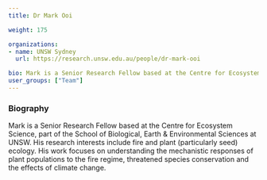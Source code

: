 ```yaml
---
title: Dr Mark Ooi

weight: 175

organizations:
- name: UNSW Sydney
  url: https://research.unsw.edu.au/people/dr-mark-ooi

bio: Mark is a Senior Research Fellow based at the Centre for Ecosystem Science, part of the School of Biological, Earth & Environmental Sciences at UNSW. His research interests include fire and plant (particularly seed) ecology. His work focuses on understanding the mechanistic responses of plant populations to the fire regime, threatened species conservation and the effects of climate change.
user_groups: ["Team"]
---
```


### Biography

Mark is a Senior Research Fellow based at the Centre for Ecosystem Science, part of the School of Biological, Earth & Environmental Sciences at UNSW. His research interests include fire and plant (particularly seed) ecology. His work focuses on understanding the mechanistic responses of plant populations to the fire regime, threatened species conservation and the effects of climate change.
